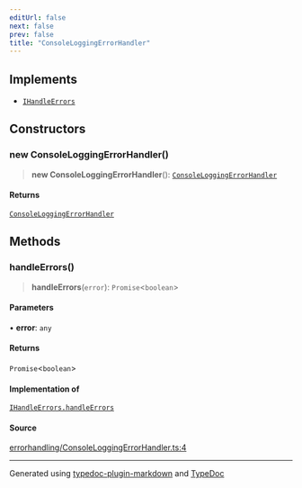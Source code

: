 ```yaml
---
editUrl: false
next: false
prev: false
title: "ConsoleLoggingErrorHandler"
---
```


## Implements

- [`IHandleErrors`](/api/interfaces/ihandleerrors/)

## Constructors

### new ConsoleLoggingErrorHandler()

> **new ConsoleLoggingErrorHandler**(): [`ConsoleLoggingErrorHandler`](/api/classes/consoleloggingerrorhandler/)

#### Returns

[`ConsoleLoggingErrorHandler`](/api/classes/consoleloggingerrorhandler/)

## Methods

### handleErrors()

> **handleErrors**(`error`): `Promise`\<`boolean`\>

#### Parameters

• **error**: `any`

#### Returns

`Promise`\<`boolean`\>

#### Implementation of

[`IHandleErrors.handleErrors`](/api/interfaces/ihandleerrors/#handleerrors)

#### Source

[errorhandling/ConsoleLoggingErrorHandler.ts:4](https://github.com/fostertheweb/spotify-web-sdk/blob/9d7441b/src/errorhandling/ConsoleLoggingErrorHandler.ts#L4)

***

Generated using [typedoc-plugin-markdown](https://www.npmjs.com/package/typedoc-plugin-markdown) and [TypeDoc](https://typedoc.org/)
